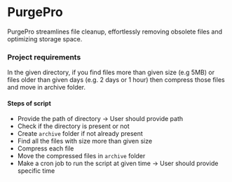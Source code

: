 # PurgePro
PurgePro streamlines file cleanup, effortlessly removing obsolete files and optimizing storage space.


### Project requirements

In the given directory, if you find files more than given size (e.g 5MB) or files older than given days (e.g. 2 days or 1 hour) then compress those files and move in archive folder.

#### Steps of script
- Provide the path of directory 
        -> User should provide path
- Check if the directory is present or not
- Create `archive` folder if not already present
- Find all the files with size more than given size
- Compress each file
- Move the compressed files in `archive` folder
- Make a cron job to run the script at given time
        -> User should provide specific time
